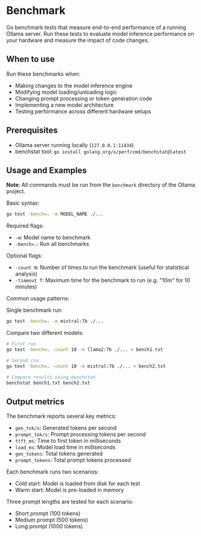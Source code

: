 # Benchmark

Go benchmark tests that measure end-to-end performance of a running Ollama server. Run these tests to evaluate model inference performance on your hardware and measure the impact of code changes.

## When to use

Run these benchmarks when:
- Making changes to the model inference engine
- Modifying model loading/unloading logic
- Changing prompt processing or token generation code
- Implementing a new model architecture
- Testing performance across different hardware setups

## Prerequisites
- Ollama server running locally (`127.0.0.1:11434`)
- benchstat tool: `go install golang.org/x/perf/cmd/benchstat@latest`

## Usage and Examples

**Note**: All commands must be run from the `benchmark` directory of the Ollama project.

Basic syntax:
```bash
go test -bench=. -m MODEL_NAME ./...
```

Required flags:
- `-m`: Model name to benchmark
- `-bench=.`: Run all benchmarks

Optional flags:
- `-count N`: Number of times to run the benchmark (useful for statistical analysis)
- `-timeout T`: Maximum time for the benchmark to run (e.g. "10m" for 10 minutes)

Common usage patterns:

Single benchmark run:
```bash
go test -bench=. -m mixtral:7b ./...
```

Compare two different models:
```bash
# First run
go test -bench=. -count 10 -m llama2:7b ./... > bench1.txt

# Second run
go test -bench=. -count 10 -m mistral:7b ./... > bench2.txt

# Compare results using benchstat
benchstat bench1.txt bench2.txt
```

## Output metrics

The benchmark reports several key metrics:

- `gen_tok/s`: Generated tokens per second
- `prompt_tok/s`: Prompt processing tokens per second
- `ttft_ms`: Time to first token in milliseconds
- `load_ms`: Model load time in milliseconds
- `gen_tokens`: Total tokens generated
- `prompt_tokens`: Total prompt tokens processed

Each benchmark runs two scenarios:
- Cold start: Model is loaded from disk for each test
- Warm start: Model is pre-loaded in memory

Three prompt lengths are tested for each scenario:
- Short prompt (100 tokens)
- Medium prompt (500 tokens)
- Long prompt (1000 tokens)
